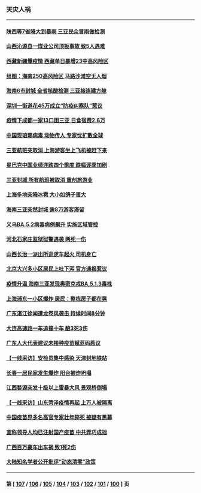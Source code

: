 ### 天灾人祸
---
#### [陕西等7省降大到暴雨 三亚民众冒雨做检测](../../pages/ncid280/n13797959.md) 
#### [山西沁源县一煤业公司顶板事故 致5人遇难](../../pages/ncid280/n13798050.md) 
#### [西藏新疆爆疫情 西藏单日暴增23中高风险区](../../pages/ncid280/n13797972.md) 
#### [组图：海南250高风险区 马路沙滩空无人烟](../../pages/ncid280/n13797948.md) 
#### [海南6市封城 全省核酸检测 三亚接连建方舱](../../pages/ncid280/n13797722.md) 
#### [深圳一街道花45万成立“防疫纠察队”惹议](../../pages/ncid280/n13797675.md) 
#### [疫情下成都一家13口困三亚 日食宿费2.6万](../../pages/ncid280/n13797379.md) 
#### [中国现琅琊病毒 动物传人 专家忧扩散全球](../../pages/ncid280/n13797418.md) 
#### [三亚航班突取消 上海游客坐上飞机被赶下来](../../pages/ncid280/n13797322.md) 
#### [星巴克中国业绩连跌四个季度 跌幅逐季加剧](../../pages/ncid280/n13797229.md) 
#### [三亚封城 所有航班被取消 重创旅游业](../../pages/ncid280/n13796943.md) 
#### [上海多地突降冰雹 大小如鸽子蛋大](../../pages/ncid280/n13797006.md) 
#### [海南三亚突然封城 逾8万游客滞留](../../pages/ncid280/n13796838.md) 
#### [义乌BA.5.2病毒病例飙升 实施区域管控](../../pages/ncid280/n13796320.md) 
#### [河北石家庄监狱狱警遇袭 两死一伤](../../pages/ncid280/n13796296.md) 
#### [山西长治一派出所巡逻车起火 司机身亡](../../pages/ncid280/n13796204.md) 
#### [北京大兴多小区居民上吐下泻 官方通报惹议](../../pages/ncid280/n13795413.md) 
#### [疫情升温 海南三亚发现奥密克戎BA.5.1.3毒株](../../pages/ncid280/n13795204.md) 
#### [上海浦东一小区爆炸 居民：整栋房子都在晃](../../pages/ncid280/n13793853.md) 
#### [广东湛江徐闻遭龙卷风袭击 持续时间8分钟](../../pages/ncid280/n13793637.md) 
#### [大连高速路一车追撞十车 酿3死3伤](../../pages/ncid280/n13793171.md) 
#### [广东人大代表建议未接种疫苗赋蓝码惹议](../../pages/ncid280/n13793159.md) 
#### [【一线采访】安检员集中感染 天津封地铁站](../../pages/ncid280/n13792778.md) 
#### [长春一居民家发生爆炸 阳台被炸坍塌](../../pages/ncid280/n13792201.md) 
#### [江西婺源突发十级以上雷暴大风 景观桥倒塌](../../pages/ncid280/n13792183.md) 
#### [【一线采访】山东菏泽疫情再起 上万人被隔离](../../pages/ncid280/n13791948.md) 
#### [中国疫苗界多名高官专家壮年猝死 被疑有黑幕](../../pages/ncid280/n13791884.md) 
#### [宣称领导人均已注射国产疫苗 中共弄巧成拙](../../pages/ncid280/n13791829.md) 
#### [广西百万豪车出车祸 致1死2伤](../../pages/ncid280/n13791625.md) 
#### [大陆知名学者公开批评“动态清零”政策](../../pages/ncid280/n13791457.md) 

---
#### 第 [ [107](./107.md) / [106](./106.md) / [105](./105.md) / [104](./104.md) / [103](./103.md) / [102](./102.md) / [101](./101.md) / [100](./100.md) ] 页
